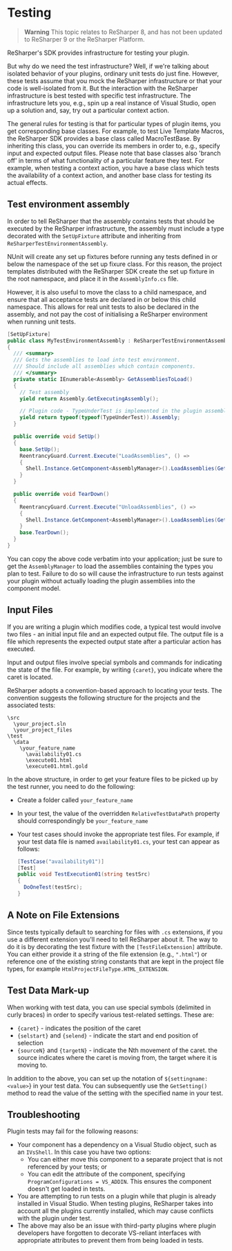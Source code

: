 # Testing

> **Warning** This topic relates to ReSharper 8, and has not been updated to ReSharper 9 or the ReSharper Platform.

<!-- toc -->

ReSharper's SDK provides infrastructure for testing your plugin.

But why do we need the test infrastructure? Well, if we're talking about isolated behavior of your plugins, ordinary unit tests do just fine. However, these tests assume that you mock the ReSharper infrastructure or that your code is well-isolated from it. But the interaction with the ReSharper infrastructure is best tested with specific test infrastructure. The infrastructure lets you, e.g., spin up a real instance of Visual Studio, open up a solution and, say, try out a particular context action.

The general rules for testing is that for particular types of plugin items, you get corresponding base classes. For example, to test Live Template Macros, the ReSharper SDK provides a base class called MacroTestBase. By inheriting this class, you can override its members in order to, e.g., specify input and expected output files. Please note that base classes also 'branch off' in terms of what functionality of a particular feature they test. For example, when testing a context action, you have a base class which tests the availability of a context action, and another base class for testing its actual effects.

## Test environment assembly

In order to tell ReSharper that the assembly contains tests that should be executed by the ReSharper infrastructure, the assembly must include a type decorated with the `SetUpFixture` attribute and inheriting from `ReSharperTestEnvironmentAssembly`.

NUnit will create any set up fixtures before running any tests defined in or below the namespace of the set up fixure class. For this reason, the project templates distributed with the ReSharper SDK create the set up fixture in the root namespace, and place it in the `AssemblyInfo.cs` file.

However, it is also useful to move the class to a child namespace, and ensure that all acceptance tests are declared in or below this child namespace. This allows for real unit tests to also be declared in the assembly, and not pay the cost of initialising a ReSharper environment when running unit tests.

```cs
[SetUpFixture]
public class MyTestEnvironmentAssembly : ReSharperTestEnvironmentAssembly
{
  /// <summary>
  /// Gets the assemblies to load into test environment.
  /// Should include all assemblies which contain components.
  /// </summary>
  private static IEnumerable<Assembly> GetAssembliesToLoad()
  {
    // Test assembly
    yield return Assembly.GetExecutingAssembly();

    // Plugin code - TypeUnderTest is implemented in the plugin assembly
    yield return typeof(typeof(TypeUnderTest)).Assembly;
  }

  public override void SetUp()
  {
    base.SetUp();
    ReentrancyGuard.Current.Execute("LoadAssemblies", () => 
    {
      Shell.Instance.GetComponent<AssemblyManager>().LoadAssemblies(GetType().Name, GetAssembliesToLoad()));
    }
  }

  public override void TearDown()
  {
    ReentrancyGuard.Current.Execute("UnloadAssemblies", () => 
    {
      Shell.Instance.GetComponent<AssemblyManager>().LoadAssemblies(GetType().Name, GetAssembliesToLoad()));
    }
    base.TearDown();
  }
}
```

You can copy the above code verbatim into your application; just be sure to get the `AssemblyManager` to load the assemblies containing the types you plan to test. Failure to do so will cause the infrastructure to run tests against your plugin without actually loading the plugin assemblies into the component model.

## Input Files

If you are writing a plugin which modifies code, a typical test would involve two files - an initial input file and an expected output file. The output file is a file which represents the expected output state after a particular action has executed.

Input and output files involve special symbols and commands for indicating the state of the file. For example, by writing `{caret}`, you indicate where the caret is located.

ReSharper adopts a convention-based approach to locating your tests. The convention suggests the following structure for the projects and the associated tests:

```
\src
  \your_project.sln
  \your_project_files
\test
  \data
    \your_feature_name
      \availability01.cs
      \execute01.html
      \execute01.html.gold
```

In the above structure, in order to get your feature files to be picked up by the test runner, you need to do the following:

* Create a folder called `your_feature_name`
* In your test, the value of the overridden `RelativeTestDataPath` property should correspondingly be `your_feature_name`
* Your test cases should invoke the appropriate test files. For example, if your test data file is named `availability01.cs`, your test can appear as follows:

    ```cs
    [TestCase("availability01")]
    [Test]
    public void TestExecution01(string testSrc)
    {
      DoOneTest(testSrc);
    }
    ```

## A Note on File Extensions

Since tests typically default to searching for files with `.cs` extensions, if you use a different extension you'll need to tell ReSharper about it. The way to do it is by decorating the test fixture with the `[TestFileExtension]` attribute. You can either provide it a string of the file extension (e.g., `".html"`) or reference one of the existing string constants that are kept in the project file types, for example `HtmlProjectFileType.HTML_EXTENSION`.

## Test Data Mark-up

When working with test data, you can use special symbols (delimited in curly braces) in order to specify various test-related settings. These are:

* `{caret}` - indicates the position of the caret
* `{selstart}` and `{selend}` - indicate the start and end position of selection
* `{sourceN}` and `{targetN}` - indicate the Nth movement of the caret. the source indicates where the caret is moving from, the target where it is moving to.

In addition to the above, you can set up the notation of `${settingname:<value>`} in your test data. You can subsequently use the `GetSetting()` method to read the value of the setting with the specified name in your test.

## Troubleshooting

Plugin tests may fail for the following reasons:

* Your component has a dependency on a Visual Studio object, such as an `IVsShell`. In this case you have two options:
    * You can either move this component to a separate project that is not referenced by your tests; or
    * You can edit the attribute of the component, specifying `ProgramConfigurations = VS_ADDIN`. This ensures the component doesn't get loaded in tests.
* You are attempting to run tests on a plugin while that plugin is already installed in Visual Studio. When testing plugins, ReSharper takes into account all the plugins currently installed, which may cause conflicts with the plugin under test.
* The above may also be an issue with third-party plugins where plugin developers have forgotten to decorate VS-reliant interfaces with appropriate attributes to prevent them from being loaded in tests.

